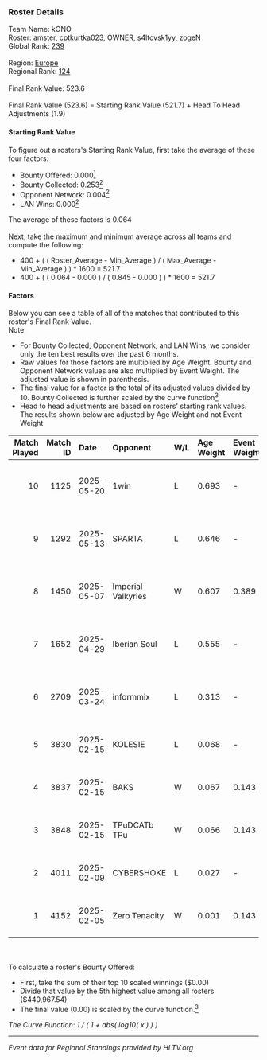 ### Roster Details<br />
Team Name: kONO<br />
Roster: amster, cptkurtka023, OWNER, s4ltovsk1yy, zogeN<br />
Global Rank: [239](../../standings_global_2025_08_04.md)<br />
<br />
Region: [Europe]( ../../standings_europe_2025_08_04.md)<br />
Regional Rank: [124]( ../../standings_europe_2025_08_04.md)<br />
<br />
Final Rank Value:  523.6<br />
<br />
Final Rank Value (523.6) = Starting Rank Value (521.7) + Head To Head Adjustments (1.9)<br />

#### Starting Rank Value<br />
To figure out a rosters's Starting Rank Value, first take the average of these four factors:<br />
- Bounty Offered: 0.000[<sup>1</sup>](#table2)
- Bounty Collected: 0.253[<sup>2</sup>](#table1)
- Opponent Network: 0.004[<sup>2</sup>](#table1)
- LAN Wins: 0.000[<sup>2</sup>](#table1)

The average of these factors is 0.064<br />
<br />
Next, take the maximum and minimum average across all teams and compute the following:<br />
- 400 + ( ( Roster_Average - Min_Average ) / ( Max_Average - Min_Average ) ) * 1600 = 521.7
- 400 + ( ( 0.064 - 0.000 ) / ( 0.845 - 0.000 ) ) * 1600 = 521.7


#### Factors<br />
Below you can see a table of all of the matches that contributed to this roster's Final Rank Value.<br />
Note:<br />

- For Bounty Collected, Opponent Network, and LAN Wins, we consider only the ten best results over the past 6 months.
- Raw values for those factors are multiplied by Age Weight. Bounty and Opponent Network values are also multiplied by Event Weight. The adjusted value is shown in parenthesis.
- The final value for a factor is the total of its adjusted values divided by 10. Bounty Collected is further scaled by the curve function[<sup>3</sup>](#curveFunction)
- Head to head adjustments are based on rosters' starting rank values. The results shown below are adjusted by Age Weight and not Event Weight
<span id="table1"></span><br />


| Match Played | Match ID | Date       | Opponent           | W/L | Age Weight | Event Weight | Bounty Collected | Opponent Network | LAN Wins  | H2H Adj. | Roster                                           |
| -: | -: | :- | :- | :- | :- | :- | :- | :- | :- | -: | :- |
|           10 |     1125 | 2025-05-20 | 1win               | L   | 0.693      | -            | -                | -                | -         |    -4.61 | amster, cptkurtka023, OWNER, s4ltovsk1yy, zogeN  |
|            9 |     1292 | 2025-05-13 | SPARTA             | L   | 0.646      | -            | -                | -                | -         |    -4.69 | amster, cptkurtka023, OWNER, s4ltovsk1yy, zogeN  |
|            8 |     1450 | 2025-05-07 | Imperial Valkyries | W   | 0.607      | 0.389        | 0.047 (0.011)    | 0.111 (0.026)    | 0 (0.000) |    15.61 | amster, cptkurtka023, OWNER, s4ltovsk1yy, zogeN  |
|            7 |     1652 | 2025-04-29 | Iberian Soul       | L   | 0.555      | -            | -                | -                | -         |    -0.17 | amster, cptkurtka023, OWNER, s4ltovsk1yy, zogeN  |
|            6 |     2709 | 2025-03-24 | informmix          | L   | 0.313      | -            | -                | -                | -         |    -6.55 | amster, cptkurtka023, OWNER, s4ltovsk1yy, zogeN  |
|            5 |     3830 | 2025-02-15 | KOLESIE            | L   | 0.068      | -            | -                | -                | -         |    -0.06 | amster, cptkurtka023, s4ltovsk1yy, Sijeyy, zogeN |
|            4 |     3837 | 2025-02-15 | BAKS               | W   | 0.067      | 0.143        | 0.000 (0.000)    | 0.003 (0.000)    | 0 (0.000) |     0.71 | amster, cptkurtka023, s4ltovsk1yy, Sijeyy, zogeN |
|            3 |     3848 | 2025-02-15 | TPuDCATb TPu       | W   | 0.066      | 0.143        | 0.019 (0.000)    | 0.983 (0.009)    | 0 (0.000) |     1.77 | amster, cptkurtka023, s4ltovsk1yy, Sijeyy, zogeN |
|            2 |     4011 | 2025-02-09 | CYBERSHOKE         | L   | 0.027      | -            | -                | -                | -         |    -0.10 | amster, cptkurtka023, s4ltovsk1yy, Sijeyy, zogeN |
|            1 |     4152 | 2025-02-05 | Zero Tenacity      | W   | 0.001      | 0.143        | 0.012 (0.000)    | 0.849 (0.000)    | 0 (0.000) |     0.03 | amster, cptkurtka023, s4ltovsk1yy, Sijeyy, zogeN |

<br />
<span id="table2"></span><br />
To calculate a roster's Bounty Offered:<br />

- First, take the sum of their top 10 scaled winnings ($0.00)
- Divide that value by the 5th highest value among all rosters ($440,967.54)
- The final value (0.00) is scaled by the curve function.[<sup>3</sup>](#curveFunction)

<span id="curveFunction"></span>_The Curve Function: 1 / ( 1 + abs( log10( x ) ) )_<br />

---
_Event data for Regional Standings provided by HLTV.org_<br />
